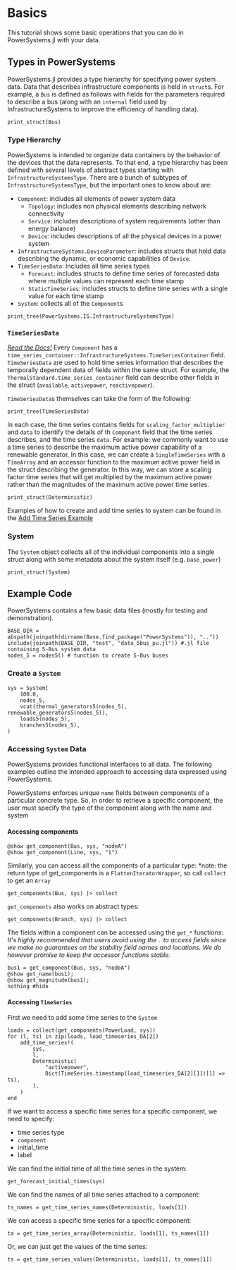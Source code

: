# Basics

This tutorial shows some basic operations that you can do in PowerSystems.jl with your data.

## Types in PowerSystems

PowerSystems.jl provides a type hierarchy for specifying power system data. Data that
describes infrastructure components is held in `struct`s. For example, a `Bus` is defined
as follows with fields for the parameters required to describe a bus (along with an
`internal` field used by InfrastructureSystems to improve the efficiency of handling data).

````@example basics
print_struct(Bus)
````

### Type Hierarchy

PowerSystems is intended to organize data containers by the behavior of the devices that
the data represents. To that end, a type hierarchy has been defined with several levels of
abstract types starting with `InfrastructureSystemsType`. There are a bunch of subtypes of
`InfrastructureSystemsType`, but the important ones to know about are:
- `Component`: includes all elements of power system data
  - `Topology`: includes non physical elements describing network connectivity
  - `Service`: includes descriptions of system requirements (other than energy balance)
  - `Device`: includes descriptions of all the physical devices in a power system
- `InfrastructureSystems.DeviceParameter`: includes structs that hold data describing the
 dynamic, or economic capabilities of `Device`.
- `TimeSeriesData`: Includes all time series types
  - `Forecast`: includes structs to define time series of forecasted data where multiple
values can represent each time stamp
  - `StaticTimeSeries`: includes structs to define time series with a single value for each
time stamp
- `System`: collects all of the `Component`s

````@example basics
print_tree(PowerSystems.IS.InfrastructureSystemsType)
````

### `TimeSeriesData`

[_Read the Docs!_](https://nrel-sienna.github.io/PowerSystems.jl/stable/modeler_guide/time_series/)
Every `Component` has a `time_series_container::InfrastructureSystems.TimeSeriesContainer`
field. `TimeSeriesData` are used to hold time series information that describes the
temporally dependent data of fields within the same struct. For example, the
`ThermalStandard.time_series_container` field can
describe other fields in the struct (`available`, `activepower`, `reactivepower`).

`TimeSeriesData`s themselves can take the form of the following:

````@example basics
print_tree(TimeSeriesData)
````

In each case, the time series contains fields for `scaling_factor_multiplier` and `data`
to identify the details of  th `Component` field that the time series describes, and the
time series `data`. For example: we commonly want to use a time series to
describe the maximum active power capability of a renewable generator. In this case, we
can create a `SingleTimeSeries` with a `TimeArray` and an accessor function to the
maximum active power field in the struct describing the generator. In this way, we can
store a scaling factor time series that will get multiplied by the maximum active power
rather than the magnitudes of the maximum active power time series.

````@example basics
print_struct(Deterministic)
````

Examples of how to create and add time series to system can be found in the
[Add Time Series Example](https://nbviewer.jupyter.org/github/NREL-Sienna/SIIPExamples.jl/blob/main/notebook/2_PowerSystems_examples/05_add_forecasts.ipynb)

### System

The `System` object collects all of the individual components into a single struct along
with some metadata about the system itself (e.g. `base_power`)

````@example basics
print_struct(System)
````

## Example Code

PowerSystems contains a few basic data files (mostly for testing and demonstration).

````@example basics
BASE_DIR = abspath(joinpath(dirname(Base.find_package("PowerSystems")), ".."))
include(joinpath(BASE_DIR, "test", "data_5bus_pu.jl")) #.jl file containing 5-Bus system data
nodes_5 = nodes5() # function to create 5-Bus buses
````

### Create a `System`

````@example basics
sys = System(
    100.0,
    nodes_5,
    vcat(thermal_generators5(nodes_5), renewable_generators5(nodes_5)),
    loads5(nodes_5),
    branches5(nodes_5),
)
````

### Accessing `System` Data

PowerSystems provides functional interfaces to all data. The following examples outline
the intended approach to accessing data expressed using PowerSystems.

PowerSystems enforces unique `name` fields between components of a particular concrete type.
So, in order to retrieve a specific component, the user must specify the type of the component
along with the name and system

#### Accessing components

````@example basics
@show get_component(Bus, sys, "nodeA")
@show get_component(Line, sys, "1")
````

Similarly, you can access all the components of a particular type: *note: the return type
of get_components is a `FlattenIteratorWrapper`, so call `collect` to get an `Array`

````@example basics
get_components(Bus, sys) |> collect
````

`get_components` also works on abstract types:

````@example basics
get_components(Branch, sys) |> collect
````

The fields within a component can be accessed using the `get_*` functions:
*It's highly recommended that users avoid using the `.` to access fields since we make no
guarantees on the stability field names and locations. We do however promise to keep the
accessor functions stable.*

````@example basics
bus1 = get_component(Bus, sys, "nodeA")
@show get_name(bus1);
@show get_magnitude(bus1);
nothing #hide
````

#### Accessing `TimeSeries`

First we need to add some time series to the `System`

````@example basics
loads = collect(get_components(PowerLoad, sys))
for (l, ts) in zip(loads, load_timeseries_DA[2])
    add_time_series!(
        sys,
        l,
        Deterministic(
            "activepower",
            Dict(TimeSeries.timestamp(load_timeseries_DA[2][1])[1] => ts),
        ),
    )
end
````

If we want to access a specific time series for a specific component, we need to specify:
 - time series type
 - `component`
 - initial_time
 - label

We can find the initial time of all the time series in the system:

````@example basics
get_forecast_initial_times(sys)
````

We can find the names of all time series attached to a component:

````@example basics
ts_names = get_time_series_names(Deterministic, loads[1])
````

We can access a specific time series for a specific component:

````@example basics
ta = get_time_series_array(Deterministic, loads[1], ts_names[1])
````

Or, we can just get the values of the time series:

````@example basics
ts = get_time_series_values(Deterministic, loads[1], ts_names[1])
````
